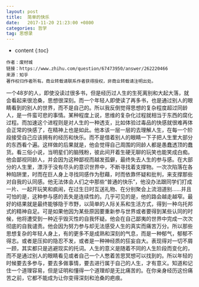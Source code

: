 ```yaml
---
layout: post
title:  简单的快乐
date:   2017-11-20 21:23:00 +0800
categories: 哲学
tag: 思想录
---
```


* content
{:toc}


```
作者：废材城
链接：https://www.zhihu.com/question/67473950/answer/262220466
来源：知乎
著作权归作者所有。商业转载请联系作者获得授权，非商业转载请注明出处。
```

一个48岁的人，即使没读过很多书，但是经历过人生的生死离别和大起大落，就会看起来很沧桑，思想很深刻。而一个年轻人即使读了再多书，也是通过别人的眼睛看到的别人的世界，而不是自己的。所以我反倒觉得思想的复杂程度超过同龄人，是一件蛮可悲的事情。某种程度上说，思维的复杂化过程就相当于东西的腐化过程。而加速这个进程则是对人生的一种透支，比如体验过毒品的快感就很难再体会正常的快感了，在精神上也是如此。他本该一层一层的去理解人生，在每一个阶段接受自己应该拥有的经历和快乐。而不是借着别人的眼睛一下子把人生里大部分的东西看个遍。这样做的后果就是，他会觉得自己周围的同龄人都是愚蠢透顶的蠢货。看三俗小说，当明星们的脑残粉，彼此间开着生硬无聊的玩笑也能笑成白痴。他会鄙视同龄人，并会因为这种鄙视而越发孤僻，最终失去人生的参与感。在大部分的人生里，漂浮于没有尽头的意识世界中，不断寻找着支撑物。一次次陷落在各种陷阱里，时而在巨人身上寻找同感作为慰藉，时而依靠怀疑和批判，来支撑那些对自我的认同感。他无法体会人们之中那些“普通的快乐”，他没办法跟同学们打成一片、一起开玩笑和疯闹，在过生日时互送礼物、在分别聚会上流泪道别……并且可怕的是，这种参与感的丢失是连续性的。几乎可见的是，他的路会越走越窄。最好的结果就是最终能够隐于市野，以简单的人际关系和生活方式，得到一种乌托邦式的精神自足。可是如果他因为某些原因要重新参与世界或者要得到某些认同的时候，他将遭受到一种近乎毁灭性的自我怀疑。他会在自己鄙夷的世界中完成一次次彻底的自我谴责。他会因为努力参与却无法感受人生的真实而痛苦万分。所以那些思想复杂的年轻人身上，有的更多不是成熟和深刻的气息，而是一种郁气，郁郁不得志。或者是压抑的隐忍不发，或者是一种神经质的狂妄自大。表现得对一切不屑一顾，其实都只是逃避现实的托词。人生的意义是随着不同的人生阶段而变化的，而不是通过别人的眼睛看见或者自己一个人憋着苦思冥想可以找到的。所以年轻的时候要去多参与，要去多做事情，要去进行属于自己的人生，才有意义。知道和记住一个道理容易，但是证明和懂得一个道理却是无比痛苦的。在你亲身经历这份痛苦之前，它都不能成为让你变得深刻和沧桑的疤痕。